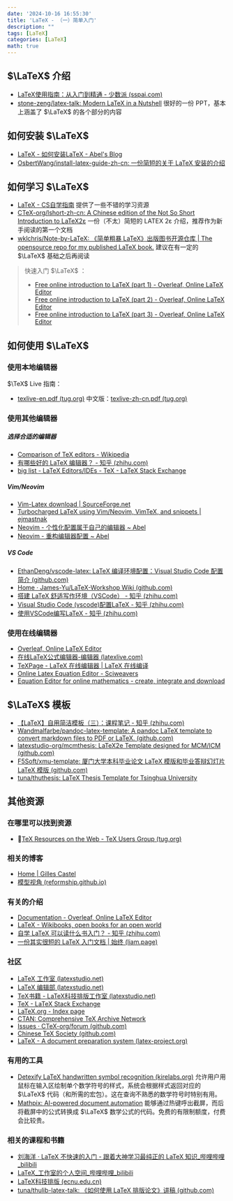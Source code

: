 ```yaml
---
date: '2024-10-16 16:55:30'
title: 'LaTeX - （一）简单入门'
description: ""
tags: [LaTeX]
categories: [LaTeX]
math: true
---
```


## $\LaTeX$ 介绍

- [LaTeX使用指南：从入门到精通 - 少数派 (sspai.com)](https://sspai.com/post/77684#!)
- [stone-zeng/latex-talk: Modern LaTeX in a Nutshell](https://github.com/stone-zeng/latex-talk) 很好的一份 PPT，基本上涵盖了 $\LaTeX$ 的各个部分的内容

## 如何安装 $\LaTeX$

- [LaTeX - 如何安装LaTeX - Abel's Blog](https://chen-huaneng.github.io/2024/10/24/2024-10-24-2024-10-24-latex/)
- [OsbertWang/install-latex-guide-zh-cn: 一份简短的关于 LaTeX 安装的介绍](https://github.com/OsbertWang/install-latex-guide-zh-cn)

## 如何学习 $\LaTeX$

- [LaTeX - CS自学指南](https://csdiy.wiki/%E5%BF%85%E5%AD%A6%E5%B7%A5%E5%85%B7/LaTeX/) 提供了一些不错的学习资源
- [CTeX-org/lshort-zh-cn: A Chi­nese edi­tion of the Not So Short Introduction to LaTeX2ε](https://github.com/CTeX-org/lshort-zh-cn)  一份（不太）简短的 LATEX 2ε 介绍，推荐作为新手阅读的第一个文档
- [wklchris/Note-by-LaTeX: 《简单粗暴 LaTeX》出版图书开源仓库 | The opensource repo for my published LaTeX book.](https://github.com/wklchris/Note-by-LaTeX) 建议在有一定的 $\LaTeX$ 基础之后再阅读

> 快速入门 $\LaTeX$ ：
>
> - [Free online introduction to LaTeX (part 1) - Overleaf, Online LaTeX Editor](https://www.overleaf.com/learn/latex/Free_online_introduction_to_LaTeX_(part_1))
> - [Free online introduction to LaTeX (part 2) - Overleaf, Online LaTeX Editor](https://www.overleaf.com/learn/latex/Free_online_introduction_to_LaTeX_(part_2))
> - [Free online introduction to LaTeX (part 3) - Overleaf, Online LaTeX Editor](https://www.overleaf.com/learn/latex/Free_online_introduction_to_LaTeX_(part_3))

## 如何使用 $\LaTeX$

### 使用本地编辑器

$\TeX$ Live 指南：

- [texlive-en.pdf (tug.org)](https://www.tug.org/texlive/doc/texlive-en/texlive-en.pdf) 中文版：[texlive-zh-cn.pdf (tug.org)](https://www.tug.org/texlive/doc/texlive-zh-cn/texlive-zh-cn.pdf)

### 使用其他编辑器

##### 选择合适的编辑器

- [Comparison of TeX editors - Wikipedia](https://en.wikipedia.org/wiki/Comparison_of_TeX_editors)
- [有哪些好的 LaTeX 编辑器？ - 知乎 (zhihu.com)](https://www.zhihu.com/question/19954023)
- [big list - LaTeX Editors/IDEs - TeX - LaTeX Stack Exchange](https://tex.stackexchange.com/questions/339/latex-editors-ides)

##### Vim/Neovim

- [Vim-Latex download | SourceForge.net](https://sourceforge.net/projects/vim-latex/)
- [Turbocharged LaTeX using Vim/Neovim, VimTeX, and snippets | ejmastnak](https://www.ejmastnak.com/tutorials/vim-latex/intro/)
- [Neovim - 个性化配置属于自己的编辑器 ~ Abel](https://chen-huaneng.github.io/2024/10/25/2024-10-25-2024-10-25-neovim/)
- [Neovim - 重构编辑器配置 ~ Abel](https://chen-huaneng.github.io/2025/08/04/2025-08-04-2025-08-04-neovim/)

##### VS Code

- [EthanDeng/vscode-latex: LaTeX 编译环境配置：Visual Studio Code 配置简介 (github.com)](https://github.com/EthanDeng/vscode-latex)
- [Home · James-Yu/LaTeX-Workshop Wiki (github.com)](https://github.com/James-Yu/LaTeX-Workshop/wiki)
- [搭建 LaTeX 舒适写作环境（VSCode） - 知乎 (zhihu.com)](https://zhuanlan.zhihu.com/p/139210056)
- [Visual Studio Code (vscode)配置LaTeX - 知乎 (zhihu.com)](https://zhuanlan.zhihu.com/p/166523064)
- [使用VSCode编写LaTeX - 知乎 (zhihu.com)](https://zhuanlan.zhihu.com/p/38178015)

### 使用在线编辑器

- [Overleaf, Online LaTeX Editor](https://www.overleaf.com/)
- [在线LaTeX公式编辑器-编辑器 (latexlive.com)](https://www.latexlive.com/)
- [TeXPage - LaTeX 在线编辑器 | LaTeX 在线编译](https://www.texpage.com/)
- [Online Latex Equation Editor - Sciweavers](http://www.sciweavers.org/free-online-latex-equation-editor)
- [Equation Editor for online mathematics - create, integrate and download](https://editor.codecogs.com/)

## $\LaTeX$ 模板

- [【LaTeX】自用简洁模板（三）：课程笔记 - 知乎 (zhihu.com)](https://zhuanlan.zhihu.com/p/379360037)
- [Wandmalfarbe/pandoc-latex-template: A pandoc LaTeX template to convert markdown files to PDF or LaTeX. (github.com)](https://github.com/Wandmalfarbe/pandoc-latex-template)
- [latexstudio-org/mcmthesis: LaTeX2e Template designed for MCM/ICM (github.com)](https://github.com/latexstudio-org/mcmthesis)
- [F5Soft/xmu-template: 厦门大学本科毕业论文 LaTeX 模版和毕业答辩幻灯片 LaTeX 模版 (github.com)](https://github.com/F5Soft/xmu-template)
- [tuna/thuthesis: LaTeX Thesis Template for Tsinghua University](https://github.com/tuna/thuthesis)

## 其他资源

### 在哪里可以找到资源


- 🌟[TeX Resources on the Web - TeX Users Group (tug.org)](https://tug.org/interest.html#editors)

### 相关的博客

- [Home | Gilles Castel](https://castel.dev/)
- [模型视角 (reformship.github.io)](https://reformship.github.io/pages/index.html)

### 有关的介绍

- [Documentation - Overleaf, Online LaTeX Editor](https://www.overleaf.com/learn)
- [LaTeX - Wikibooks, open books for an open world](https://en.wikibooks.org/wiki/LaTeX)
- [自学 LaTeX 可以读什么书入门？ - 知乎 (zhihu.com)](https://www.zhihu.com/question/26645810/answer/33515971)
- [一份其实很短的 LaTeX 入门文档 | 始终 (liam.page)](https://liam.page/2014/09/08/latex-introduction/)

### 社区

- [LaTeX 工作室 (latexstudio.net)](https://www.latexstudio.net/)
- [LaTeX 编辑部 (latexstudio.net)](https://www.latexstudio.net/hulatex/index.htm)
- [TeX书籍 - LaTeX科技排版工作室 (latexstudio.net)](https://www.latexstudio.net/category/texshuji.html)
- [TeX - LaTeX Stack Exchange](https://tex.stackexchange.com/)
- [LaTeX.org - Index page](https://latex.org/forum/)
- [CTAN: Comprehensive TeX Archive Network](https://ctan.org/)
- [Issues · CTeX-org/forum (github.com)](https://github.com/CTeX-org/forum/issues)
- [Chinese TeX Society (github.com)](https://github.com/CTeX-org)
- [LaTeX - A document preparation system (latex-project.org)](https://www.latex-project.org/)

### 有用的工具

- [Detexify LaTeX handwritten symbol recognition (kirelabs.org)](http://detexify.kirelabs.org/classify.html) 允许用户用鼠标在输入区绘制单个数学符号的样式，系统会根据样式返回对应的 $\LaTeX$ 代码（和所需的宏包）。这在查询不熟悉的数学符号时特别有用。
- [Mathpix: AI-powered document automation](https://mathpix.com/) 能够通过热键呼出截屏，而后将截屏中的公式转换成 $\LaTeX$ 数学公式的代码。免费的有限制额度，付费会比较贵。

### 相关的课程和书籍

- [刘海洋 · LaTeX 不快速的入门 - 跟着大神学习最纯正的 LaTeX 知识_哔哩哔哩_bilibili](https://www.bilibili.com/video/BV1s7411U7Pr/?vd_source=8f6ac8ba344f8ea3b071481f41e2ce0d)
- [LaTeX_工作室的个人空间_哔哩哔哩_bilibili](https://space.bilibili.com/209746320)
- [LaTeX科技排版 (ecnu.edu.cn)](https://math.ecnu.edu.cn/~jypan/Latex/index.html)
- [tuna/thulib-latex-talk: 《如何使用 LaTeX 排版论文》讲稿 (github.com)](https://github.com/tuna/thulib-latex-talk)

